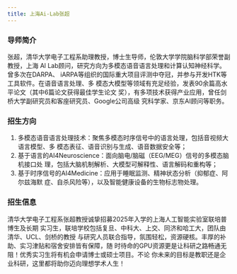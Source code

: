 ```yaml
---
title: 上海Ai-Lab张超
---
```


### 导师简介
张超，清华大学电子工程系助理教授，博士生导师，伦敦大学学院脑科学部荣誉副教授，上海
Al Lab顾问，研究方向为多模态语音语言处理和计算认知神经科学。曾多次在DARPA、
iARPA等组织的国际重大项目评测中夺冠，并参与开发HTK等工具软件。在语音语言处理、多
模态大模型等领域有充足经验，发表90余篇高水平论文（其中6篇论文获得最佳学生论文
奖），有多项技术获得产业应用，曾任剑桥大学副研究员和客座研究员、Google公司高级
究科学家、京东AI顾问等职务。

### 招生方向
1. 多模态语音语言处理技术：聚焦多模态时序信号中的语言处理，包括音视频大语言模型、多
模态表征、语音识别与生成、语音数据安全等；
2. 基于语言的AI4Neuroscience：面向脑电/脑磁（EEG/MEG）信号的多模态脑机接口处
理，包括大脑机制解析、大模型可解释性、语言解码和重构等；
3. 基于时序信号的AI4Medicine：应用于睡眠监测、精神状态分析（抑郁症、阿尔兹海默
症、自杀风险等），以及智能健康设备的生物标志物处理。

### 招生信息
清华大学电子工程系张超教授诚挚招募2025年入学的上海人工智能实验室联培普博生及长期
实习生，联培学校包括复旦、中科大、上交、同济和哈工大，团队由清华、UCL、剑桥的教授
与研究人员联合指导，氛围轻松，资源硬核。丰厚的补助、实习津贴和宿舍安排皆有保障，随
时待命的GPU资源更是让科研之路畅通无阻！优秀实习生将有机会申请博士或硕士项目。不论
你未来的目标是教职还是企业科研，这里都将助你迈向理想学术人生！
